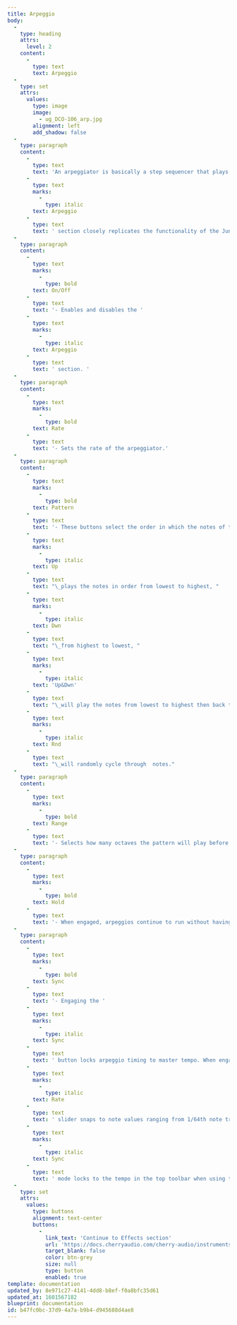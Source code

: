 ```yaml
---
title: Arpeggio
body:
  -
    type: heading
    attrs:
      level: 2
    content:
      -
        type: text
        text: Arpeggio
  -
    type: set
    attrs:
      values:
        type: image
        image:
          - ug_DCO-106_arp.jpg
        alignment: left
        add_shadow: false
  -
    type: paragraph
    content:
      -
        type: text
        text: 'An arpeggiator is basically a step sequencer that plays each note of a chord individually in an ascending or descending pattern over one or more octaves. Thought the original Juno-106 synth did not have any arpeggiator, the The DCO-106 '
      -
        type: text
        marks:
          -
            type: italic
        text: Arpeggio
      -
        type: text
        text: ' section closely replicates the functionality of the Juno-6/Juno-60. '
  -
    type: paragraph
    content:
      -
        type: text
        marks:
          -
            type: bold
        text: On/Off
      -
        type: text
        text: '- Enables and disables the '
      -
        type: text
        marks:
          -
            type: italic
        text: Arpeggio
      -
        type: text
        text: ' section. '
  -
    type: paragraph
    content:
      -
        type: text
        marks:
          -
            type: bold
        text: Rate
      -
        type: text
        text: '- Sets the rate of the arpeggiator.'
  -
    type: paragraph
    content:
      -
        type: text
        marks:
          -
            type: bold
        text: Pattern
      -
        type: text
        text: '- These buttons select the order in which the notes of the chord will be played. '
      -
        type: text
        marks:
          -
            type: italic
        text: Up
      -
        type: text
        text: "\_plays the notes in order from lowest to highest, "
      -
        type: text
        marks:
          -
            type: italic
        text: Dwn
      -
        type: text
        text: "\_from highest to lowest, "
      -
        type: text
        marks:
          -
            type: italic
        text: 'Up&Dwn'
      -
        type: text
        text: "\_will play the notes from lowest to highest then back to lowest again (the highest and lowest note will be played twice in a row) and "
      -
        type: text
        marks:
          -
            type: italic
        text: Rnd
      -
        type: text
        text: "\_will randomly cycle through  notes."
  -
    type: paragraph
    content:
      -
        type: text
        marks:
          -
            type: bold
        text: Range
      -
        type: text
        text: '- Selects how many octaves the pattern will play before repeating.'
  -
    type: paragraph
    content:
      -
        type: text
        marks:
          -
            type: bold
        text: Hold
      -
        type: text
        text: '- When engaged, arpeggios continue to run without having to continuously hold down keys. This allows you to play a series of chords without the arpeggiator stopping as keys are released. Be aware that it will not stop until you disengage the button again. Mapping this to a sustain pedal or button on a MIDI controller can be useful for conveniently toggling this on and off.'
  -
    type: paragraph
    content:
      -
        type: text
        marks:
          -
            type: bold
        text: Sync
      -
        type: text
        text: '- Engaging the '
      -
        type: text
        marks:
          -
            type: italic
        text: Sync
      -
        type: text
        text: ' button locks arpeggio timing to master tempo. When engaged, the '
      -
        type: text
        marks:
          -
            type: italic
        text: Rate
      -
        type: text
        text: ' slider snaps to note values ranging from 1/64th note triplet to 8 beats. '
      -
        type: text
        marks:
          -
            type: italic
        text: Sync
      -
        type: text
        text: ' mode locks to the tempo in the top toolbar when using the DCO-106 standalone version or the current project tempo when the plug-in version is used in a DAW.'
  -
    type: set
    attrs:
      values:
        type: buttons
        alignment: text-center
        buttons:
          -
            link_text: 'Continue to Effects section'
            url: 'https://docs.cherryaudio.com/cherry-audio/instruments/dco-106/effects'
            target_blank: false
            color: btn-grey
            size: null
            type: button
            enabled: true
template: documentation
updated_by: 8e971c27-4141-4dd8-b8ef-f0a8bfc35d61
updated_at: 1601567182
blueprint: documentation
id: b47fc0bc-37d9-4a7a-b9b4-d945688d4ae8
---
```

